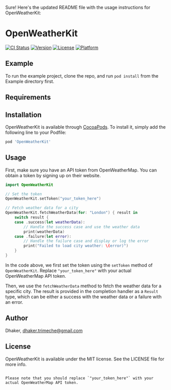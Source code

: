 Sure! Here's the updated README file with the usage instructions for OpenWeatherKit:

# OpenWeatherKit

[![CI Status](https://img.shields.io/travis/Dhaker-Zeta/OpenWeatherKit.svg?style=flat)](https://travis-ci.org/Dhaker-Zeta/OpenWeatherKit)
[![Version](https://img.shields.io/cocoapods/v/OpenWeatherKit.svg?style=flat)](https://cocoapods.org/pods/OpenWeatherKit)
[![License](https://img.shields.io/cocoapods/l/OpenWeatherKit.svg?style=flat)](https://cocoapods.org/pods/OpenWeatherKit)
[![Platform](https://img.shields.io/cocoapods/p/OpenWeatherKit.svg?style=flat)](https://cocoapods.org/pods/OpenWeatherKit)

## Example

To run the example project, clone the repo, and run `pod install` from the Example directory first.

## Requirements

## Installation

OpenWeatherKit is available through [CocoaPods](https://cocoapods.org). To install it, simply add the following line to your Podfile:

```ruby
pod 'OpenWeatherKit'
```

## Usage

First, make sure you have an API token from OpenWeatherMap. You can obtain a token by signing up on their website.

```swift
import OpenWeatherKit

// Set the token
OpenWeatherKit.setToken("your_token_here")

// Fetch weather data for a city
OpenWeatherKit.fetchWeatherData(for: "London") { result in
    switch result {
    case .success(let weatherData):
        // Handle the success case and use the weather data
        print(weatherData)
    case .failure(let error):
        // Handle the failure case and display or log the error
        print("Failed to load city weather: \(error)")
    }
}
```

In the code above, we first set the token using the `setToken` method of `OpenWeatherKit`. Replace `"your_token_here"` with your actual OpenWeatherMap API token.

Then, we use the `fetchWeatherData` method to fetch the weather data for a specific city. The result is provided in the completion handler as a `Result` type, which can be either a success with the weather data or a failure with an error.

## Author

Dhaker, dhaker.trimeche@gmail.com

## License

OpenWeatherKit is available under the MIT license. See the LICENSE file for more info.
```

Please note that you should replace `"your_token_here"` with your actual OpenWeatherMap API token.
